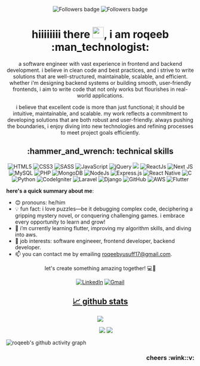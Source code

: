 
<p align="center">
<a>
    <img src="https://komarev.com/ghpvc/?username=roqeebYusuff"alt="Followers badge">
</a>
<a><img src="https://img.shields.io/github/followers/roqeebYusuff?label=Followers&style=social" alt="Followers badge"></a>
</p>

<h1 align="center"> hiiiiiiii there <img src="https://raw.githubusercontent.com/MartinHeinz/MartinHeinz/master/wave.gif" width="30px">, i am roqeeb :man_technologist:</h1>

<p align="center">
a software engineer with vast experience in frontend and backend development. i believe in clean code and best practices, and i strive to write solutions that are well-structured, maintainable, scalable, and efficient. whether i'm designing backend systems or building smooth, user-friendly frontends, i aim to write code that not only works but flourishes in real-world applications.
</p>

<p align="center">
i believe that excellent code is more than just functional; it should be intuitive, maintainable, and scalable. my work reflects a commitment to developing solutions that are both robust and user-friendly. always pushing the boundaries, i enjoy diving into new technologies and refining processes to meet project goals efficiently.
</p>

<h2 align="center"> :hammer_and_wrench: technical skills</h2>

<p align="center">
<img alt="HTML5" src="https://img.shields.io/badge/html5-%23E34F26.svg?&style=for-the-badge&logo=html5&logoColor=white" />
<img alt="CSS3" src="https://img.shields.io/badge/css3-%231572B6.svg?&style=for-the-badge&logo=css3&logoColor=white" />
<img alt="SASS" src="https://img.shields.io/badge/sass-%23CC6699.svg?&style=for-the-badge&logo=sass&logoColor=white" />
<img alt="JavaScript" src="https://img.shields.io/badge/javascript-%23323330.svg?&style=for-the-badge&logo=javascript&logoColor=%23F7DF1E" />
<img alt="jQuery" src="https://img.shields.io/badge/jquery-%230769AD.svg?&style=for-the-badge&logo=jquery&logoColor=white" />
<img src="https://img.shields.io/badge/TypeScript-007acc?style=for-the-badge&logo=typescript&logoColor=white" />
<img alt="ReactJs" src="https://img.shields.io/badge/React-20232A?style=for-the-badge&logo=react&logoColor=61DAFB" />
<img alt="Next JS" src="https://img.shields.io/badge/next.js-0078D4?style=for-the-badge&logo=next.js&logoColor=white" />
<img alt="MySQL" src="https://img.shields.io/badge/MySQL-00000F?style=for-the-badge&logo=mysql&logoColor=white" />
<img alt="PHP" src="https://img.shields.io/badge/php-%23777BB4.svg?&style=for-the-badge&logo=php&logoColor=white" />
<img alt="MongoDB" src="https://img.shields.io/badge/MongoDB-white?style=for-the-badge&logo=mongodb&logoColor=4EA94B" />
<img alt="NodeJs" src="https://img.shields.io/badge/Node.js-339933?style=for-the-badge&logo=nodedotjs&logoColor=white" />
<img alt="Express.js" src="https://img.shields.io/badge/Express.js-000000?style=for-the-badge&logo=express&logoColor=white" />
<img alt="React Native" src="https://img.shields.io/badge/react_native-%2320232a.svg?&style=for-the-badge&logo=react&logoColor=%2361DAFB" />
<img alt="C" src="https://img.shields.io/badge/c-%2300599C.svg?&style=for-the-badge&logo=c&logoColor=white" />
<img alt="Python" src="https://img.shields.io/badge/python-%2314354C.svg?style=for-the-badge&logo=python&logoColor=white"/>
<img alt="CodeIgniter" src="https://img.shields.io/badge/codeigniter-%23DD4814.svg?&style=for-the-badge&logo=codeigniter&logoColor=white" />
<img alt="Laravel" src="https://img.shields.io/badge/laravel-%23FF2D20.svg?&style=for-the-badge&logo=laravel&logoColor=white" />
<img alt="Django" src="https://img.shields.io/badge/django-%23092E20.svg?&style=for-the-badge&logo=django&logoColor=white" />
<img alt="GitHub" src="https://img.shields.io/badge/GitHub-%2314354C.svg?style=for-the-badge&logo=GitHub&logoColor=white"/>
<img alt="AWS" src="https://img.shields.io/badge/aws-F7931E?style=for-the-badge&logo=aws&logoColor=white" />
<img alt="Flutter" src="https://img.shields.io/badge/flutter-%2302569B.svg?&style=for-the-badge&logo=flutter&logoColor=white" />
</p>


**here's a quick summary about me**:

- 😊 pronouns: he/him
- 💡 fun fact: i love puzzles—be it debugging complex code, deciphering a gripping mystery novel, or conquering challenging games. i embrace every opportunity to learn and grow!
- 🌱 i’m currently learning flutter, improving my algorithm skills, and diving into aws.
- 💼 job interests: software engineeer, frontend developer, backend developer.
- 📫 you can contact me by emailing [roqeebyusuff17@gmail.com](mailto:roqeebyusuff17@gmail.com).

<p align="center">let's create something amazing together! 💻🚀</p>

<div align="center">
<a  href="https://www.linkedin.com/in/roqeeb-yusuff/" target="_blank"><img alt="LinkedIn" src="https://img.shields.io/badge/linkedin%20-%230077B5.svg?&style=for-the-badge&logo=linkedin&logoColor=white" /></a>
<a href="mailto:roqeebyusuff17@gmail.com"><img  alt="Gmail" src="https://img.shields.io/badge/Gmail-D14836?style=for-the-badge&logo=gmail&logoColor=white" />
</div>

<h2 align="center"> 📈 github stats</h2>
<p align="center">
    <a>
        <img src="https://github-readme-streak-stats.herokuapp.com/?user=roqeebYusuff&theme=black-ice&hide_border=true&stroke=0000&background=060A0CD0"/>
    </a>
</p>
<p align="center" style="margin-left: 30px">
    <a>
        <img src="https://github-readme-stats.vercel.app/api?username=roqeebYusuff&show_icons=true&count_private=true&theme=algolia&hide_border=true&bg_color=0D1117" />
    </a>
    <a>
        <img src="https://github-readme-stats.vercel.app/api/top-langs/?username=roqeebYusuff&langs_count=8&count_private=true&layout=compact&theme=react&hide_border=true&bg_color=0D1117" />
    </a>
</p>

<a><img alt="roqeeb's github activity graph" src="https://github-readme-activity-graph.vercel.app/graph?username=roqeebYusuff&theme=github-dark&hide_border=true" /></a>

<h3 align="right">cheers :wink::v:</h3>
